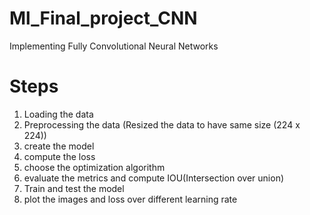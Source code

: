 # Ml_Final_project_CNN
Implementing Fully Convolutional Neural Networks

# Steps
1. Loading the data
2. Preprocessing the data (Resized the data to have same size (224 x 224))
3. create the model
4. compute the loss
5. choose the optimization algorithm
6. evaluate the metrics and compute IOU(Intersection over union)
7. Train and test the model
8. plot the images and loss over different learning rate

